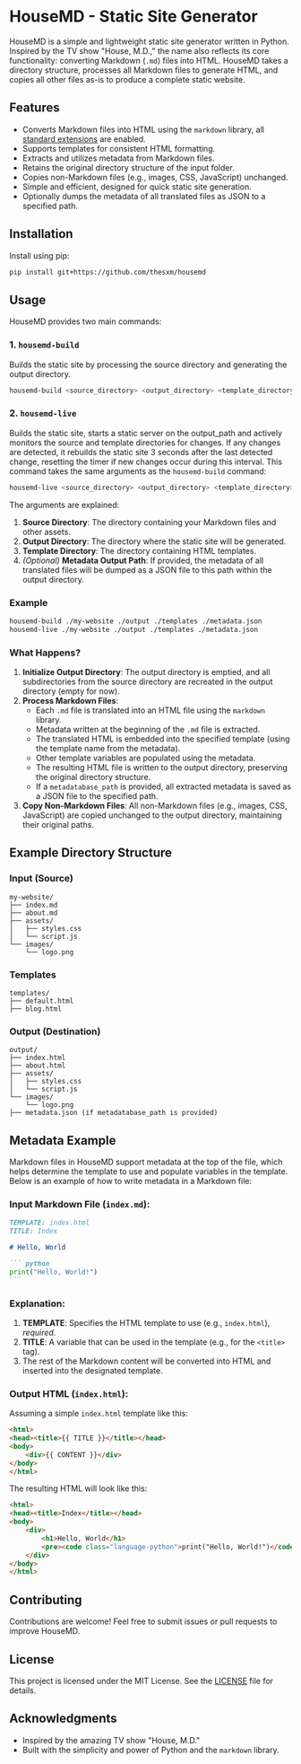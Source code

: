 # HouseMD - Static Site Generator

HouseMD is a simple and lightweight static site generator written in Python. Inspired by the TV show "House, M.D.," the name also reflects its core functionality: converting Markdown (`.md`) files into HTML. HouseMD takes a directory structure, processes all Markdown files to generate HTML, and copies all other files as-is to produce a complete static website.

## Features

- Converts Markdown files into HTML using the `markdown` library, all [standard extensions](https://python-markdown.github.io/extensions/) are enabled.
- Supports templates for consistent HTML formatting.
- Extracts and utilizes metadata from Markdown files.
- Retains the original directory structure of the input folder.
- Copies non-Markdown files (e.g., images, CSS, JavaScript) unchanged.
- Simple and efficient, designed for quick static site generation.
- Optionally dumps the metadata of all translated files as JSON to a specified path.

## Installation

Install using pip:

```bash
pip install git+https://github.com/thesxm/housemd
```

## Usage

HouseMD provides two main commands:

### 1. `housemd-build`
Builds the static site by processing the source directory and generating the output directory.

```bash
housemd-build <source_directory> <output_directory> <template_directory> [<metadatabase_path>]
```

### 2. `housemd-live`
Builds the static site, starts a static server on the output_path and actively monitors the source and template directories for changes. If any changes are detected, it rebuilds the static site 3 seconds after the last detected change, resetting the timer if new changes occur during this interval. This command takes the same arguments as the `housemd-build` command:

```bash
housemd-live <source_directory> <output_directory> <template_directory> [<metadatabase_path>]
```

The arguments are explained:
1. **Source Directory**: The directory containing your Markdown files and other assets.
2. **Output Directory**: The directory where the static site will be generated.
3. **Template Directory**: The directory containing HTML templates.
4. *(Optional)* **Metadata Output Path**: If provided, the metadata of all translated files will be dumped as a JSON file to this path within the output directory.

### Example

```bash
housemd-build ./my-website ./output ./templates ./metadata.json
housemd-live ./my-website ./output ./templates ./metadata.json
```

### What Happens?

1. **Initialize Output Directory**: The output directory is emptied, and all subdirectories from the source directory are recreated in the output directory (empty for now).
2. **Process Markdown Files**:
   - Each `.md` file is translated into an HTML file using the `markdown` library.
   - Metadata written at the beginning of the `.md` file is extracted.
   - The translated HTML is embedded into the specified template (using the template name from the metadata).
   - Other template variables are populated using the metadata.
   - The resulting HTML file is written to the output directory, preserving the original directory structure.
   - If a `metadatabase_path` is provided, all extracted metadata is saved as a JSON file to the specified path.
3. **Copy Non-Markdown Files**: All non-Markdown files (e.g., images, CSS, JavaScript) are copied unchanged to the output directory, maintaining their original paths.

## Example Directory Structure

### Input (Source)
```
my-website/
├── index.md
├── about.md
├── assets/
│   ├── styles.css
│   └── script.js
└── images/
    └── logo.png
```

### Templates
```
templates/
├── default.html
├── blog.html
```

### Output (Destination)
```
output/
├── index.html
├── about.html
├── assets/
│   ├── styles.css
│   └── script.js
└── images/
    └── logo.png
├── metadata.json (if metadatabase_path is provided)
```

## Metadata Example

Markdown files in HouseMD support metadata at the top of the file, which helps determine the template to use and populate variables in the template. Below is an example of how to write metadata in a Markdown file:

### Input Markdown File (`index.md`):
````markdown
TEMPLATE: index.html
TITLE: Index

# Hello, World

``` python
print("Hello, World!")
```
````

### Explanation:
1. **TEMPLATE**: Specifies the HTML template to use (e.g., `index.html`), *required*.
2. **TITLE**: A variable that can be used in the template (e.g., for the `<title>` tag).
3. The rest of the Markdown content will be converted into HTML and inserted into the designated template.

### Output HTML (`index.html`):
Assuming a simple `index.html` template like this:
```html
<html>
<head><title>{{ TITLE }}</title></head>
<body>
    <div>{{ CONTENT }}</div>
</body>
</html>
```
The resulting HTML will look like this:
```html
<html>
<head><title>Index</title></head>
<body>
    <div>
        <h1>Hello, World</h1>
        <pre><code class="language-python">print("Hello, World!")</code></pre>
    </div>
</body>
</html>
```

## Contributing

Contributions are welcome! Feel free to submit issues or pull requests to improve HouseMD.

## License

This project is licensed under the MIT License. See the [LICENSE](LICENSE) file for details.

## Acknowledgments

- Inspired by the amazing TV show "House, M.D."
- Built with the simplicity and power of Python and the `markdown` library.

